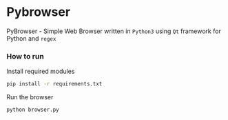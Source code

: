 # Pybrowser
PyBrowser - Simple Web Browser
written in `Python3` using `Qt` framework for Python and `regex`

### How to run
Install required modules
```sh
pip install -r requirements.txt
```

Run the browser
```sh
python browser.py
```
